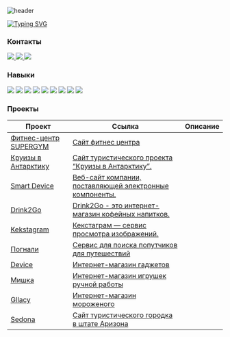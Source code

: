 ![header](https://capsule-render.vercel.app/api?type=waving&color=gradient&height=200&section=header&text=Лютомская%20Анна%20Алексеевна&animation=fadeIn&fontColor=7398F7FF&stroke=000000&fontSize=50)

[![Typing SVG](https://readme-typing-svg.herokuapp.com?font=Fira+Code&size=30&pause=1000&color=7398F7&width=435&lines=%D0%9D%D0%B0%D1%87%D0%B8%D0%BD%D0%B0%D1%8E%D1%89%D0%B8%D0%B9+%D1%84%D1%80%D0%BE%D0%BD%D1%82%D0%B5%D0%BD%D0%B4-%D1%80%D0%B0%D0%B7%D1%80%D0%B0%D0%B1%D0%BE%D1%82%D1%87%D0%B8%D0%BA)](https://git.io/typing-svg)

### Контакты
<a href="https://github.com/lutomskaya">
<img src="https://img.shields.io/badge/github%20-%23121011.svg?&style=for-the-badge&logo=github&logoColor=white"/>
</a>
<a href="mailto:lutomskaya@gmail.com">
<img src="https://img.shields.io/badge/Gmail-D14836?style=for-the-badge&logo=gmail&logoColor=white">
</a>
<a href="https://t.me/lutomskaya">
<img src="https://img.shields.io/badge/Telegram-2CA5E0?style=for-the-badge&logo=telegram&logoColor=white">
</a>


### Навыки

<p align="left">
<img src="https://img.shields.io/badge/html5%20-%23E34F26.svg?&style=for-the-badge&logo=html5&logoColor=white"/>
<img src="https://img.shields.io/badge/css3%20-%231572B6.svg?&style=for-the-badge&logo=css3&logoColor=white"/>
<img src="https://img.shields.io/badge/javascript%20-%23323330.svg?&style=for-the-badge&logo=javascript&logoColor=%23F7DF1E"/>
<img src="https://img.shields.io/badge/SASS%20-hotpink.svg?&style=for-the-badge&logo=SASS&logoColor=white"/>
<img src="https://img.shields.io/badge/Pug-FFF?style=for-the-badge&logo=pug&logoColor=A86454">
<img src="https://img.shields.io/badge/git%20-%23F05033.svg?&style=for-the-badge&logo=git&logoColor=white"/>
<img src="https://img.shields.io/badge/GULP-%23CF4647.svg?style=for-the-badge&logo=gulp&logoColor=white">
<img src="https://img.shields.io/badge/figma%20-%23F24E1E.svg?&style=for-the-badge&logo=figma&logoColor=white"/>
<img src="https://img.shields.io/badge/adobe%20photoshop%20-%2331A8FF.svg?&style=for-the-badge&logo=adobe%20photoshop&logoColor=white"/> 
</p>

### Проекты

| Проект | Ссылка | Описание |
|---|---|---|
| <a href="https://github.com/lutomskaya/fitness-center"> Фитнес-центр SUPERGYM </a> |<a href="https://lutomskaya.github.io/fitness-center/">Сайт фитнес центра</a>||
| <a href="https://github.com/lutomskaya/Cruise-to-Antarctica"> Круизы в Антарктику </a> |<a href="https://lutomskaya.github.io/Cruise-to-Antarctica/">Сайт туристического проекта “Круизы в Антарктику”.</a>||
| <a href="https://github.com/lutomskaya/Smart-Device"> Smart Device </a> |<a href="https://lutomskaya.github.io/Smart-Device/">Веб-сайт компании, поставляющей электронные компоненты.</a>||
| <a href="https://github.com/lutomskaya/Drink2Go"> Drink2Go </a> |<a href="https://lutomskaya.github.io/Drink2Go/">Drink2Go - это интернет-магазин кофейных напитков.</a>|
| <a href="https://github.com/lutomskaya/kekstagram"> Kekstagram </a> |<a href="https://lutomskaya.github.io/kekstagram/">Кекстаграм — сервис просмотра изображений.</a>|
| <a href="https://github.com/lutomskaya/pognali"> Погнали </a> |<a href="https://lutomskaya.github.io/pognali/">Сервис для поиска попутчиков для путешествий</a>||
| <a href="https://github.com/lutomskaya/device"> Device </a> |<a href="https://lutomskaya.github.io/device//">Интернет-магазин гаджетов</a>||
| <a href="https://github.com/lutomskaya/mishka"> Мишка </a> |<a href="https://lutomskaya.github.io/mishka/">Интернет-магазин игрушек ручной работы</a>||
| <a href="https://github.com/lutomskaya/gllacy"> Gllacy </a> |<a href="https://lutomskaya.github.io/gllacy/">Интернет-магазин мороженого</a>||
| <a href="https://github.com/lutomskaya/sedona"> Sedona </a> |<a href="https://lutomskaya.github.io/sedona//">Сайт туристического городка в штате Аризона</a>||


